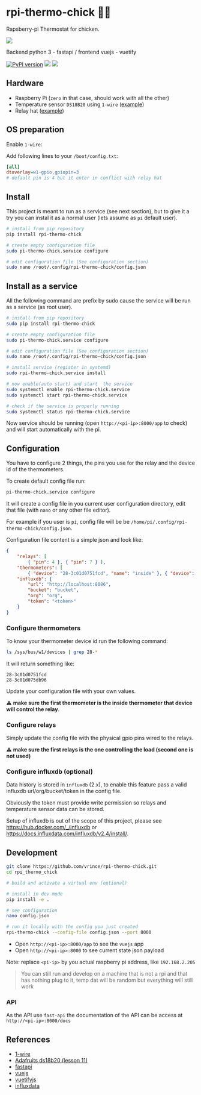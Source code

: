 # rpi-thermo-chick 🐔🔥

Rapsberry-pi Thermostat for chicken.

![](https://github.com/vrince/rpi-thermo-chick/raw/master/media/rpi-thermo-chick.png)

Backend python 3 - fastapi / frontend vuejs - vuetify

[![PyPI version](https://badge.fury.io/py/rpi-thermo-chick.svg)](https://badge.fury.io/py/rpi-thermo-chick) ![](https://badgen.net/badge/license/MIT/blue) [![](https://badgen.net/badge/code/github/black?icon=github)](https://github.com/vrince/rpi-thermo-chick)


## Hardware

* Raspberry Pi (`zero` in that case, should work with all the other)
* Temperature sensor `DS18B20` using `1-wire` ([example](https://www.adafruit.com/product/381))
* Relay hat ([example](https://bc-robotics.com/shop/raspberry-pi-zero-relay-hat/))

## OS preparation

Enable `1-wire`:

Add following lines to your `/boot/config.txt`:

```ini
[all]
dtoverlay=w1-gpio,gpiopin=3 
# default pin is 4 but it enter in conflict with relay hat
```

## Install

This project is meant to run as a  service (see next section), but to give it a try you can instal it as a normal user (lets assume as `pi` default user).

```bash
# install from pip repository
pip install rpi-thermo-chick

# create empty configuration file
sudo pi-thermo-chick.service configure

# edit configuration file (See configuration section)
sudo nano /root/.config/rpi-thermo-chick/config.json
```

## Install as a service

All the following command are prefix by sudo cause the service will be run as a service (as root user).

```bash
# install from pip repository
sudo pip install rpi-thermo-chick

# create empty configuration file
sudo pi-thermo-chick.service configure

# edit configuration file (See configuration section)
sudo nano /root/.config/rpi-thermo-chick/config.json

# install service (register in systemd)
sudo rpi-thermo-chick.service install

# now enable(auto start) and start  the service
sudo systemctl enable rpi-thermo-chick.service
sudo systemctl start rpi-thermo-chick.service

# check if the service is properly running
sudo systemctl status rpi-thermo-chick.service
```

Now service should be running (open `http://<pi-ip>:8000/app` to check) and will start automatically with the pi.

## Configuration

You have to configure 2 things, the pins you use for the relay and the device id of the thermometers.

To create default config file run:

```bash
pi-thermo-chick.service configure
```

It will create a config file in you current user configuration directory, edit that file (with `nano` or any other file editor).

For example if you user is `pi`, config file will be be `/home/pi/.config/rpi-thermo-chick/config.json`.

Configuration file content is a simple json and look like:

```json
{
    "relays": [ 
        { "pin": 4 }, { "pin": 7 } ],
    "thermometers": [ 
        { "device": "28-3c01d0751fcd", "name": "inside" }, { "device": "28-3c01d075db96", "name": "outside"  } ],
    "influxdb": {
        "url": "http://localhost:8086",
        "bucket": "bucket",
        "org": "org",
        "token": "<token>"
    }
}
```

### Configure thermometers

To know your thermometer device id run the following command:

```bash
ls /sys/bus/w1/devices | grep 28-*
```

It will return something like:

```
28-3c01d0751fcd
28-3c01d075db96
```

Update your configuration file with your own values. 

⚠️ **make sure the first thermometer is the inside thermometer that device will control the relay**.

### Configure relays

Simply update the config file with the physical gpio pins wired to the relays. 

⚠️ **make sure the first relays is the one controlling the load (second one is not used)**

### Configure influxdb (optional)

Data history is stored in `influxdb` (2.x), to enable this feature pass a valid influxdb url/org/bucket/token in the config file.

Obviously the token must provide write permission so relays and temperature sensor data can be stored.

Setup of influxdb is out of the scope of this project, please see https://hub.docker.com/_/influxdb or https://docs.influxdata.com/influxdb/v2.4/install/.

## Development

```bash
git clone https://github.com/vrince/rpi-thermo-chick.git
cd rpi_thermo_chick

# build and activate a virtual env (optional)

# install in dev mode
pip install -e .

# see configuration
nano config.json

# run it locally with the config you just created
rpi-thermo-chick --config-file config.json --port 8000
```

* Open `http://<pi-ip>:8000/app` to see the `vuejs` app
* Open `http://<pi-ip>:8000` to see current state json payload

Note: replace `<pi-ip>` by you actual raspberry pi address, like `192.168.2.205`

> You can still run and develop on a machine that is not a rpi and that has nothing plug to it, temp dat will be random but everything will still work

### API

As the API use `fast-api` the documentation of the API can be access at `http://<pi-ip>:8000/docs`

## References

* [1-wire](https://pinout.xyz/pinout/1_wire#)
* [Adafruits ds18b20 (lesson 11)](https://learn.adafruit.com/adafruits-raspberry-pi-lesson-11-ds18b20-temperature-sensing)
* [fastapi](https://fastapi.tiangolo.com/)
* [vuejs](https://vuejs.org/)
* [vuetifyjs](https://vuetifyjs.com/en/)
* [influxdata](https://www.influxdata.com/)
